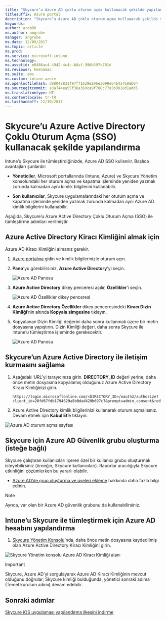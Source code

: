 ```yaml
---
title: "Skycure’u Azure AD çoklu oturum açma kullanacak şekilde yapılandırma"
titlesuffix: Azure portal
description: "Skycure’u Azure AD çoklu oturum açma kullanacak şekilde yapılandırma"
keywords: 
author: arob98
ms.author: angrobe
manager: angrobe
ms.date: 12/09/2017
ms.topic: article
ms.prod: 
ms.service: microsoft-intune
ms.technology: 
ms.assetid: e0466ac4-4942-4c4c-b8af-996b597c701d
ms.reviewer: heenamac
ms.suite: ems
ms.custom: intune-azure
ms.openlocfilehash: d88048831f97ff1b29e296e3099e64b4a768eb04
ms.sourcegitcommit: a3a744ea55f38a360ca9f788c77a5b3018d1add5
ms.translationtype: HT
ms.contentlocale: tr-TR
ms.lasthandoff: 12/30/2017
---
```

# <a name="configure-skycure-to-use-azure-active-directory-single-sign-on-sso"></a>Skycure’u Azure Active Directory Çoklu Oturum Açma (SSO) kullanacak şekilde yapılandırma

Intune’u Skycure ile tümleştirdiğinizde, Azure AD SSO kullanılır. Başlıca avantajları şunlardır:

-   **Yöneticiler**, Microsoft portallarında (Intune, Azure) ve Skycure Yönetim konsolundaki her oturum açma ve kapatma işleminde yeniden yazmak zorunda kalmadan aynı kimlik bilgilerini kullanabilir.

-   **Son kullanıcılar**, Skycure uygulamalarındaki her oturum açma ve kapatma işleminde yeniden yazmak zorunda kalmadan aynı Azure AD kimlik bilgilerini kullanabilir.

Aşağıda, Skycure’u Azure Active Directory Çoklu Oturum Açma (SSO) ile tümleştirme adımları verilmiştir.

## <a name="to-retrieve-the-azure-active-directory-tenant-id"></a>Azure Active Directory Kiracı Kimliğini almak için

Azure AD Kiracı Kimliğini almanız gerekir.

1.  [Azure portalına](https://portal.azure.com/) gidin ve kimlik bilgilerinizle oturum açın.

2.  **Pano**’yu görebilirsiniz, **Azure Active Directory**’yi seçin.

    ![Azure AD Panosu](./media/skycure-sso-1.png)

3.  **Azure Active Directory** dikey penceresi açılır, **Özellikler**’i seçin.

    ![Azure AD Özellikler dikey penceresi](./media/skycure-sso-2.png)

4.  **Azure Active Directory Özellikler** dikey penceresindeki **Kiracı Dizin Kimliği**’nin altında **Kopyala simgesine** tıklayın.

5. Kopyalanan Dizin Kimliği değerini daha sonra kullanmak üzere bir metin dosyasına yapıştırın. Dizin Kimliği değeri, daha sonra Skycure ile Intune’u tümleştirme işleminde gerekecektir.

    ![Azure AD Panosu](./media/skycure-sso-3.png)

## <a name="allow-skycure-to-communicate-with-azure-active-directory"></a>Skycure’un Azure Active Directory ile iletişim kurmasını sağlama

1.  Aşağıdaki URL’yi tarayıcınıza girin. **DIRECTORY_ID** değeri yerine, daha önce metin dosyasına kopyalamış olduğunuz Azure Active Directory Kiracı Kimliğinizi girin.

        https://login.microsoftonline.com/<DIRECTORY_ID>/oauth2/authorize?client_id=28fd67fdb1794629a8b0dad420b697c7&prompt=admin_consent&redirect_uri=https%3A%2F%2Fmc.skycure.com%2Fapi%2Fexternal%2Fmdm%2Faad_app_consent%2Fmanagement_callback&response_type=code

2.  Azure Active Directory kimlik bilgilerinizi kullanarak oturum açmalısınız. Devam etmek için **Kabul Et**’e tıklayın.

![Azure AD oturum açma sayfası](./media/skycure-sso-4.png)

## <a name="create-an-azure-ad-security-group-for-skycure-optional"></a>Skycure için Azure AD Güvenlik grubu oluşturma (isteğe bağlı)

Skycure çalıştıran kullanıcıları içeren özel bir kullanıcı grubu oluşturmak isteyebilirsiniz (örneğin, Skycure kullanıcıları). Raporlar aracılığıyla Skycure etkinliğini çözümlerken bu yararlı olabilir.

-   [Azure AD’de grup oluşturma ve üyeleri ekleme](https://docs.microsoft.com/azure/active-directory/active-directory-groups-create-azure-portal) hakkında daha fazla bilgi edinin.

> [!NOTE] 
> Ayrıca, var olan bir Azure AD güvenlik grubunu da kullanabilirsiniz.

## <a name="configure-the-azure-ad-account-to-integrate-intune-with-skycure"></a>Intune’u Skycure ile tümleştirmek için Azure AD hesabını yapılandırma

1.  [Skycure Yönetim Konsolu](https://aad.skycure.com/)’nda, daha önce metin dosyasına kaydedilmiş olan Azure Active Directory Kiracı Kimliğini girin.

![Skycure Yönetim konsolu Azure AD Kiracı Kimliği alanı](./media/skycure-sso-5.png)

> [!IMPORTANT] 
> Skycure, Azure AD’yi sorgulayarak Azure AD Kiracı Kimliğinin mevcut olduğunu doğrular; Skycure kimliği bulduğunda, yönetici sonraki adıma (Temel kurulum adımı) devam edebilir.

## <a name="next-steps"></a>Sonraki adımlar

[Skycure iOS uygulaması yapılandırma ilkesini indirme](skycure-ios-app-configuration-policy-download.md)
